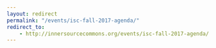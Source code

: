 ```yaml
---
layout: redirect
permalink: "/events/isc-fall-2017-agenda/"
redirect_to:
    - http://innersourcecommons.org/events/isc-fall-2017-agenda/
---
```

